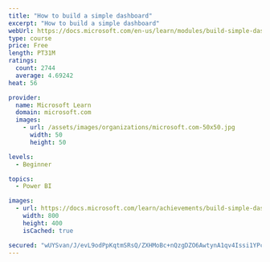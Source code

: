```yaml
---
title: "How to build a simple dashboard"
excerpt: "How to build a simple dashboard"
webUrl: https://docs.microsoft.com/en-us/learn/modules/build-simple-dashboard/
type: course
price: Free
length: PT31M
ratings:
  count: 2744
  average: 4.69242
heat: 56

provider:
  name: Microsoft Learn
  domain: microsoft.com
  images:
    - url: /assets/images/organizations/microsoft.com-50x50.jpg
      width: 50
      height: 50

levels:
  - Beginner

topics:
  - Power BI

images:
  - url: https://docs.microsoft.com/learn/achievements/build-simple-dashboard-social.png
    width: 800
    height: 400
    isCached: true

secured: "wUYSvan/J/evL9odPpKqtmSRsQ/ZXHMoBc+nQzgDZO6AwtynA1qv4Issi1YPcF8g+xMNjh29Wf8rJzjAtTjtXGakzFG0yCAWkFQBjL3WqrTdsD4igz56rdcPL2BEh08nIw8Q21LwDePgmmuaknT6h3D5qsq+NFZhvq/dyEgerPXTOn/L4CJiGsWiOBoSVbORUES/P7d9EJaFO05NGAKDkZIaDpBABmt/qnQUS8sZoxltlW/T+BF+ISjuiT8g0/Dzsz2JCIMSw+A0hut+sTYZDo+3P28lTyJ3Zx6qrPqdGb4zoLJdGz0Gkip4Kimt1sr28XgQIKNaRL/H7+rXojd+VNqG8A0Cb/bDVYW9nl8/5sOyL6vyWnxSaHLyCUy/wI+evjqeiRHXmJRsXB7AyFRd1oyRPlOVURX2aZiNPSDMvgQ=;qXEGMdqF3YMNOGQkdIyS5w=="
---
```


